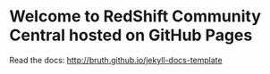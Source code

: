 # Welcome to RedShift Community Central hosted on GitHub Pages

Read the docs: http://bruth.github.io/jekyll-docs-template
